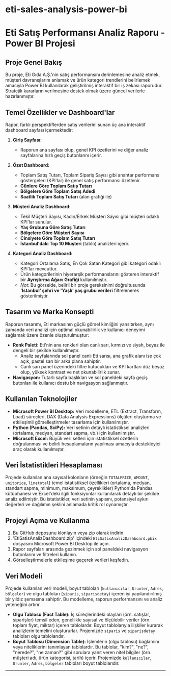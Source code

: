 # eti-sales-analysis-power-bi
# Eti Satış Performansı Analiz Raporu - Power BI Projesi

## Proje Genel Bakış

Bu proje, Eti Gıda A.Ş.'nin satış performansını derinlemesine analiz etmek, müşteri davranışlarını anlamak ve ürün kategori trendlerini belirlemek amacıyla Power BI kullanılarak geliştirilmiş interaktif bir iş zekası raporudur. Stratejik kararların verilmesine destek olmak üzere güncel verilerle hazırlanmıştır.

## Temel Özellikler ve Dashboard'lar

Rapor, farklı perspektiflerden satış verilerini sunan üç ana interaktif dashboard sayfası içermektedir:

1.  **Giriş Sayfası:**
    * Raporun ana sayfası olup, genel KPI özetlerini ve diğer analiz sayfalarına hızlı geçiş butonlarını içerir.

2.  **Özet Dashboard:**
    * Toplam Satış Tutarı, Toplam Sipariş Sayısı gibi anahtar performans göstergeleri (KPI'lar) ile genel satış performansı özetlenir.
    * **Günlere Göre Toplam Satış Tutarı**
    * **Bölgelere Göre Toplam Satış Adedi**
    * **Saatlik Toplam Satış Tutarı** (alan grafiği ile)

3.  **Müşteri Analiz Dashboard:**
    * Tekil Müşteri Sayısı, Kadın/Erkek Müşteri Sayısı gibi müşteri odaklı KPI'lar sunulur.
    * **Yaş Grubuna Göre Satış Tutarı**
    * **Bölgelere Göre Müşteri Sayısı**
    * **Cinsiyete Göre Toplam Satış Tutarı**
    * **İstanbul'daki Top 10 Müşteri** (tablo) analizleri içerir.

4.  **Kategori Analiz Dashboard:**
    * Kategori Ortalama Satış, En Çok Satan Kategori gibi kategori odaklı KPI'lar mevcuttur.
    * Ürün kategorilerinin hiyerarşik performanslarını gösteren interaktif bir **Ayrıştırma Ağacı Grafiği** kullanılmıştır.
    * *Not:* Bu görselde, belirli bir proje gereksinimi doğrultusunda **'İstanbul' şehri ve 'Yaşlı' yaş grubu verileri** filtrelenerek gösterilmiştir.

## Tasarım ve Marka Konsepti

Raporun tasarımı, Eti markasının güçlü görsel kimliğini yansıtırken, aynı zamanda veri analizi için optimal okunabilirlik ve kullanıcı deneyimi sağlamak üzere özenle oluşturulmuştur:

* **Renk Paleti:** Eti'nin ana renkleri olan canlı sarı, kırmızı ve siyah, beyaz ile dengeli bir şekilde kullanılmıştır.
    * Analiz sayfalarında sol panel canlı Eti sarısı, ana grafik alanı ise çok açık, pastel sarı bir arka plana sahiptir.
    * Canlı sarı panel üzerindeki filtre kutucukları ve KPI kartları düz beyaz olup, yüksek kontrast ve net okunabilirlik sunar.
* **Navigasyon:** Tutarlı sayfa başlıkları ve sol paneldeki sayfa geçiş butonları ile kullanıcı dostu bir navigasyon sağlanmıştır.

##  Kullanılan Teknolojiler

* **Microsoft Power BI Desktop:** Veri modelleme, ETL (Extract, Transform, Load) süreçleri, DAX (Data Analysis Expressions) ölçüleri oluşturma ve etkileşimli görselleştirmeler tasarlama için kullanılmıştır.
* **Python (Pandas, SciPy):** Veri setinin detaylı istatistiksel analizleri (ortalama, medyan, standart sapma, vb.) için kullanılmıştır.
* **Microsoft Excel:** Büyük veri setleri için istatistiksel özetlerin doğrulanması ve belirli hesaplamaların yapılması amacıyla destekleyici araç olarak kullanılmıştır.

##  Veri İstatistikleri Hesaplaması

Projede kullanılan ana sayısal kolonların (örneğin `TOTALPRICE`, `AMOUNT`, `unitprice`, `linetotal`) temel istatistiksel özellikleri (ortalama, medyan, standart sapma, minimum, maksimum, çeyreklikler) Python'da Pandas kütüphanesi ve Excel'deki ilgili fonksiyonlar kullanılarak detaylı bir şekilde analiz edilmiştir. Bu istatistikler, veri setinin yapısını, potansiyel aykırı değerleri ve dağılımın şeklini anlamada kritik rol oynamıştır.

## Projeyi Açma ve Kullanma

1.  Bu GitHub deposunu klonlayın veya zip olarak indirin.
2.  'EtiSatisAnalizDashboard.zip' içindeki `EtiSatisAnalizDashboard.pbix` dosyasını Microsoft Power BI Desktop ile açın.
3.  Rapor sayfaları arasında gezinmek için sol paneldeki navigasyon butonlarını ve filtreleri kullanın.
4.  Görselleştirmelerle etkileşime geçerek verileri keşfedin.

## Veri Modeli

Projede kullanılan veri modeli, boyut tabloları (`kullanıcılar`, `Urunler`, `Adres`, `bölgeler`) ve olgu tabloları (`siparis`, `siparisdetay`) içeren iyi yapılandırılmış bir yıldız şemasına sahiptir. Bu modelleme, raporun performansını ve analiz yeteneğini artırır.

* **Olgu Tablosu (Fact Table):** İş süreçlerindeki olayları (örn. satışlar, siparişler) temsil eden, genellikle sayısal ve ölçülebilir veriler (örn. toplam fiyat, miktar) içeren tablolardır. Boyut tablolarıyla ilişkiler kurarak analizlerin temelini oluştururlar. Projemizde `siparis` ve `siparisdetay` tabloları olgu tablolarıdır.
* **Boyut Tablosu (Dimension Table):** İşlemlerin (olgu tablosu) bağlamını veya niteliklerini tanımlayan tablolardır. Bu tablolar, "kim?", "ne?", "nerede?", "ne zaman?" gibi sorulara yanıt veren nitel bilgiler (örn. müşteri adı, ürün kategorisi, tarih) içerir. Projemizde `kullanıcılar`, `Urunler`, `Adres`, `bölgeler` tabloları boyut tablolarıdır.

---
